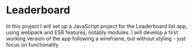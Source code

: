 # Leaderboard
In this project I will set up a JavaScript project for the Leaderboard list app, using webpack and ES6 features, notably modules. I will develop a first working version of the app following a wireframe, but without styling - just focus on functionality
